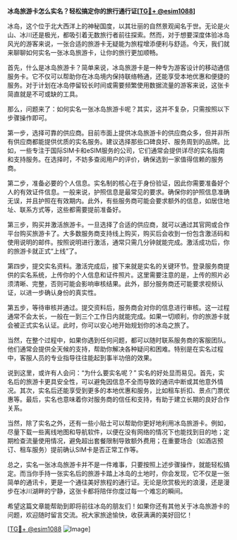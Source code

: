 **冰岛旅游卡怎么实名？轻松搞定你的旅行通行证[[TG💪+ @esim1088](https://t.me/s/esim1088)]**

冰岛，这个位于北大西洋上的神秘国度，以其壮丽的自然景观闻名于世。无论是火山、冰川还是极光，都吸引着无数旅行者前往探索。然而，对于想要深度体验冰岛风光的游客来说，一张合适的旅游卡无疑能为旅程增添便利与舒适。今天，我们就来聊聊如何实名一张冰岛旅游卡，让你的旅行更加顺畅。

首先，什么是冰岛旅游卡？简单来说，冰岛旅游卡是一种专为游客设计的移动通信服务卡。它不仅可以帮助你在冰岛境内保持联络畅通，还能享受本地优惠和便捷的服务。对于计划在冰岛停留较长时间或需要频繁使用数据流量的游客来说，这张卡简直就是不可或缺的工具。

那么，问题来了：如何实名一张冰岛旅游卡呢？其实，这并不复杂，只需按照以下步骤操作即可。

第一步，选择可靠的供应商。目前市面上提供冰岛旅游卡的供应商众多，但并非所有供应商都能提供优质的实名服务。建议选择那些口碑良好、服务周到的品牌。比如，一些专注于国际SIM卡和eSIM服务的公司，它们通常会提供详尽的实名指南和支持服务。在选择时，不妨多查阅用户的评价，确保选到一家值得信赖的服务商。

第二步，准备必要的个人信息。实名制的核心在于身份验证，因此你需要准备好个人的有效证件信息。一般来说，护照信息是最常见的要求。确保你的护照信息准确无误，并且护照在有效期内。此外，有些服务商可能会要求额外的信息，如居住地址、联系方式等，这些都需要提前准备好。

第三步，购买并激活旅游卡。一旦选择了合适的供应商，就可以通过其官网或合作平台购买旅游卡了。大多数服务商支持线上购买，购买后会收到一份包含激活码和使用说明的邮件。按照说明进行激活，通常只需几分钟就能完成。激活成功后，你的旅游卡就正式“上线”了。

第四步，提交实名资料。激活完成后，接下来就是实名的关键环节。登录服务商提供的实名系统，上传你的个人信息和证件照片。这里需要注意的是，上传的照片必须清晰、完整，否则可能会影响审核结果。此外，部分服务商还可能要求视频认证，以进一步确认身份的真实性。

第五步，等待审核并通过。提交资料后，服务商会对你的信息进行审核。这一过程通常不会太长，一般在一到三个工作日内就能完成。如果一切顺利，你的旅游卡就会被正式实名认证。此时，你可以安心地开始规划你的冰岛之旅了。

当然，在整个过程中，如果你遇到任何问题，都可以随时联系服务商的客服团队。他们通常会提供全天候的支持，帮助你解决各种疑问和困难。特别是在实名过程中，客服人员的专业指导往往能起到事半功倍的效果。

说到这里，或许有人会问：“为什么要实名呢？” 实名的好处显而易见。首先，实名后的旅游卡更具安全性，可以避免因信息不全而导致的通讯中断或其他意外情况。其次，实名后还能享受到更多的本地优惠和服务，比如租车折扣、景点门票优惠等。最后，实名也意味着你对服务商的信任和支持，有助于建立长期的良好合作关系。

当然，除了实名之外，还有一些小贴士可以帮助你更好地利用冰岛旅游卡。例如，尽量下载一些离线地图和导航软件，以便在没有网络的情况下也能找到目的地；定期检查流量使用情况，避免超出套餐限制导致额外费用；在重要场合（如酒店预订、租车服务）提前确认SIM卡是否正常工作等。

总之，实名一张冰岛旅游卡并不是一件难事，只要按照上述步骤操作，就能轻松搞定。而当你手持一张实名后的旅游卡踏上冰岛的土地时，你会发现，它不仅是一张简单的通讯卡，更是一个通往美好旅程的通行证。无论是欣赏极光的浪漫，还是漫步在冰川湖畔的宁静，这张卡都将陪伴你度过每一个难忘的瞬间。

希望这篇文章能帮助到即将前往冰岛的朋友们！如果你还有其他关于冰岛旅游卡的问题，欢迎随时留言交流。祝大家旅途愉快，收获满满的美好回忆！

[[TG💪+ @esim1088](https://t.me/s/esim1088) ![Image](https://i.postimg.cc/4NQfJmqS/Snipaste-2025-05-13-00-14-12.png)]